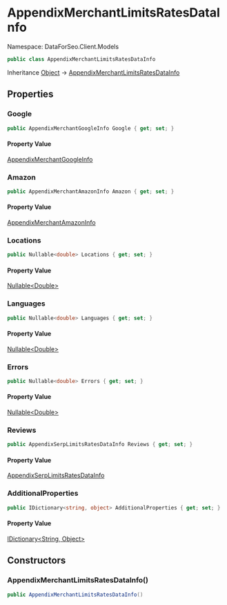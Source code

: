 # AppendixMerchantLimitsRatesDataInfo

Namespace: DataForSeo.Client.Models

```csharp
public class AppendixMerchantLimitsRatesDataInfo
```

Inheritance [Object](https://docs.microsoft.com/en-us/dotnet/api/system.object) → [AppendixMerchantLimitsRatesDataInfo](./dataforseo.client.models.appendixmerchantlimitsratesdatainfo.md)

## Properties

### **Google**

```csharp
public AppendixMerchantGoogleInfo Google { get; set; }
```

#### Property Value

[AppendixMerchantGoogleInfo](./dataforseo.client.models.appendixmerchantgoogleinfo.md)<br>

### **Amazon**

```csharp
public AppendixMerchantAmazonInfo Amazon { get; set; }
```

#### Property Value

[AppendixMerchantAmazonInfo](./dataforseo.client.models.appendixmerchantamazoninfo.md)<br>

### **Locations**

```csharp
public Nullable<double> Locations { get; set; }
```

#### Property Value

[Nullable&lt;Double&gt;](https://docs.microsoft.com/en-us/dotnet/api/system.nullable-1)<br>

### **Languages**

```csharp
public Nullable<double> Languages { get; set; }
```

#### Property Value

[Nullable&lt;Double&gt;](https://docs.microsoft.com/en-us/dotnet/api/system.nullable-1)<br>

### **Errors**

```csharp
public Nullable<double> Errors { get; set; }
```

#### Property Value

[Nullable&lt;Double&gt;](https://docs.microsoft.com/en-us/dotnet/api/system.nullable-1)<br>

### **Reviews**

```csharp
public AppendixSerpLimitsRatesDataInfo Reviews { get; set; }
```

#### Property Value

[AppendixSerpLimitsRatesDataInfo](./dataforseo.client.models.appendixserplimitsratesdatainfo.md)<br>

### **AdditionalProperties**

```csharp
public IDictionary<string, object> AdditionalProperties { get; set; }
```

#### Property Value

[IDictionary&lt;String, Object&gt;](https://docs.microsoft.com/en-us/dotnet/api/system.collections.generic.idictionary-2)<br>

## Constructors

### **AppendixMerchantLimitsRatesDataInfo()**

```csharp
public AppendixMerchantLimitsRatesDataInfo()
```
